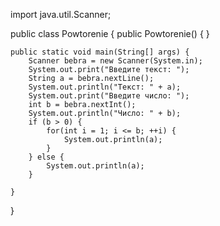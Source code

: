 import java.util.Scanner;

public class Powtorenie {
    public Powtorenie() {
    }

    public static void main(String[] args) {
        Scanner bebra = new Scanner(System.in);
        System.out.print("Введите текст: ");
        String a = bebra.nextLine();
        System.out.println("Текст: " + a);
        System.out.print("Введите число: ");
        int b = bebra.nextInt();
        System.out.println("Число: " + b);
        if (b > 0) {
            for(int i = 1; i <= b; ++i) {
                System.out.println(a);
            }
        } else {
            System.out.println(a);
        }

    }
}
